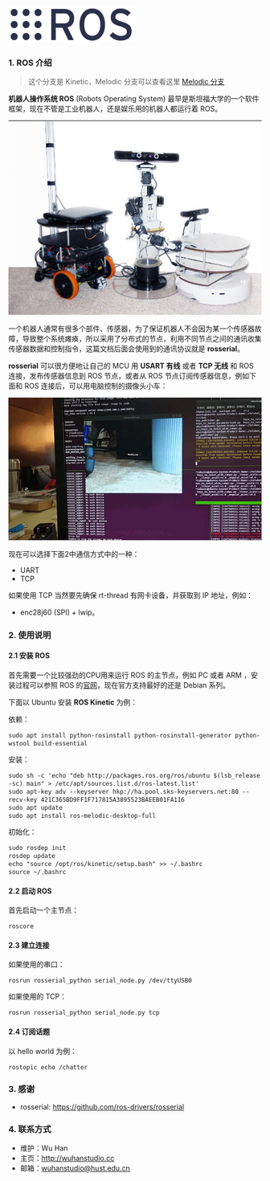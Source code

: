 ![](doc/rosorg.png)

### 1. ROS 介绍

> 这个分支是 Kinetic，Melodic 分支可以查看这里 [Melodic 分支](https://github.com/wuhanstudio/rt-rosserial)

**机器人操作系统 ROS** (Robots Operating System) 最早是斯坦福大学的一个软件框架，现在不管是工业机器人，还是娱乐用的机器人都运行着 ROS。

![robots](doc/ros.png)

一个机器人通常有很多个部件、传感器，为了保证机器人不会因为某一个传感器故障，导致整个系统瘫痪，所以采用了分布式的节点，利用不同节点之间的通讯收集传感器数据和控制指令，这篇文档后面会使用到的通讯协议就是 **rosserial**。

**rosserial** 可以很方便地让自己的 MCU 用 **USART 有线** 或者 **TCP 无线**  和 ROS 连接，发布传感器信息到 ROS 节点，或者从 ROS 节点订阅传感器信息，例如下面和 ROS 连接后，可以用电脑控制的摄像头小车：

![ros car](doc/ros.gif)

现在可以选择下面2中通信方式中的一种：

- UART
- TCP 

如果使用 TCP 当然要先确保 rt-thread 有网卡设备，并获取到 IP 地址，例如：

- enc28j60 (SPI) + lwip。


### 2. 使用说明

#### 2.1 安装 ROS

首先需要一个比较强劲的CPU用来运行 ROS 的主节点，例如 PC 或者 ARM ，安装过程可以参照 ROS 的[官网](http://wiki.ros.org/ROS/Installation)，现在官方支持最好的还是 Debian 系列。

下面以 Ubuntu 安装 **ROS Kinetic** 为例：

依赖：

	sudo apt install python-rosinstall python-rosinstall-generator python-wstool build-essential

安装：  

	sudo sh -c 'echo "deb http://packages.ros.org/ros/ubuntu $(lsb_release -sc) main" > /etc/apt/sources.list.d/ros-latest.list'
	sudo apt-key adv --keyserver hkp://ha.pool.sks-keyservers.net:80 --recv-key 421C365BD9FF1F717815A3895523BAEEB01FA116
	sudo apt update
	sudo apt install ros-melodic-desktop-full

初始化： 

	sudo rosdep init
	rosdep update
	echo "source /opt/ros/kinetic/setup.bash" >> ~/.bashrc
	source ~/.bashrc

#### 2.2 启动 ROS

首先启动一个主节点：

	roscore

#### 2.3 建立连接

如果使用的串口：

	rosrun rosserial_python serial_node.py /dev/ttyUSB0

如果使用的 TCP：

	rosrun rosserial_python serial_node.py tcp

#### 2.4 订阅话题

以 hello world 为例：

	rostopic echo /chatter


### 3. 感谢

- rosserial: https://github.com/ros-drivers/rosserial

### 4. 联系方式

* 维护：Wu Han
* 主页：http://wuhanstudio.cc
* 邮箱：wuhanstudio@hust.edu.cn
